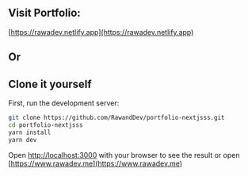 ## Visit Portfolio:
[https://rawadev.netlify.app](https://rawadev.netlify.app)

## Or

## Clone it yourself

First, run the development server:

```bash
git clone https://github.com/RawandDev/portfolio-nextjsss.git
cd portfolio-nextjsss
yarn install
yarn dev
```

Open [http://localhost:3000](http://localhost:3000) with your browser to see the result or open [https://www.rawadev.me](https://www.rawadev.me)
